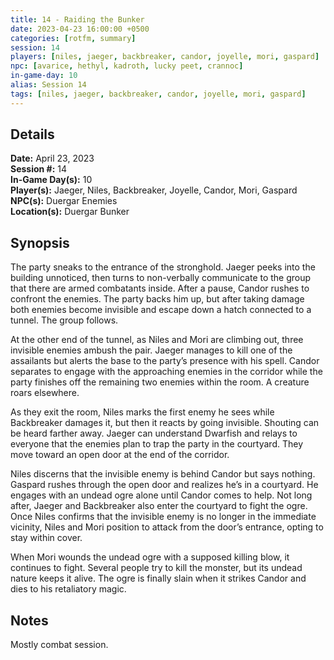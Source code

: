 ```yaml
---
title: 14 - Raiding the Bunker
date: 2023-04-23 16:00:00 +0500
categories: [rotfm, summary]
session: 14
players: [niles, jaeger, backbreaker, candor, joyelle, mori, gaspard]
npc: [avarice, hethyl, kadroth, lucky peet, crannoc]
in-game-day: 10
alias: Session 14
tags: [niles, jaeger, backbreaker, candor, joyelle, mori, gaspard]
---
```


## Details

**Date:** April 23, 2023 <br>
**Session #:** 14 <br>
**In-Game Day(s):** 10 <br>
**Player(s):** Jaeger, Niles, Backbreaker, Joyelle, Candor, Mori, Gaspard <br>
**NPC(s):** Duergar Enemies <br>
**Location(s):** Duergar Bunker

## Synopsis
The party sneaks to the entrance of the stronghold. Jaeger peeks into the building unnoticed, then turns to non-verbally communicate to the group that there are armed combatants inside. After a pause, Candor rushes to confront the enemies. The party backs him up, but after taking damage both enemies become invisible and escape down a hatch connected to a tunnel. The group follows.

At the other end of the tunnel, as Niles and Mori are climbing out, three invisible enemies ambush the pair. Jaeger manages to kill one of the assailants but alerts the base to the party’s presence with his spell. Candor separates to engage with the approaching enemies in the corridor while the party finishes off the remaining two enemies within the room. A creature roars elsewhere.

As they exit the room, Niles marks the first enemy he sees while Backbreaker damages it, but then it reacts by going invisible. Shouting can be heard farther away. Jaeger can understand Dwarfish and relays to everyone that the enemies plan to trap the party in the courtyard. They move toward an open door at the end of the corridor.

Niles discerns that the invisible enemy is behind Candor but says nothing. Gaspard rushes through the open door and realizes he’s in a courtyard. He engages with an undead ogre alone until Candor comes to help. Not long after, Jaeger and Backbreaker also enter the courtyard to fight the ogre. Once Niles confirms that the invisible enemy is no longer in the immediate vicinity, Niles and Mori position to attack from the door’s entrance, opting to stay within cover.

When Mori wounds the undead ogre with a supposed killing blow, it continues to fight. Several people try to kill the monster, but its undead nature keeps it alive. The ogre is finally slain when it strikes Candor and dies to his retaliatory magic.

## Notes
Mostly combat session.